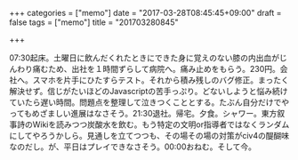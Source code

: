 +++
categories = ["memo"]
date = "2017-03-28T08:45:45+09:00"
draft = false
tags = ["memo"]
title = "201703280845"

+++

07:30起床。土曜日に飲んだくれたときにできた身に覚えのない膝の内出血がじんわり痛むため、出社を１時間ずらして病院へ。痛み止めをもらう。230円。会社へ。スマホを片手にひたすらテスト。それから積み残しのバグ修正。まったく解決せず。信じがたいほどのJavascriptの苦手っぷり。どないしようと悩み続けていたら遅い時間。問題点を整理して泣きつくこととする。たぶん自分だけでやってもめざましい進展はなさそう。21:30退社。帰宅。夕食。シャワー。東方叙事詩のWikiを読みつつ炭酸水を飲む。もう特定の文明or指導者ではなくランダムにしてやろうかしら。見通しを立てつつも、その場その場の対策がciv4の醍醐味なのだし。が、平日はプレイできなさそう。00:00おねむ。そして今。